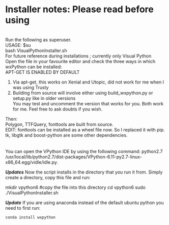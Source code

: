 # Installer notes: Please read before using
<br> Run the following as superuser.
<br> USAGE: $su 
<br> bash VisualPythonInstaller.sh  
For future reference during installations ; currently only Visual Python <br> 
Open the file in your favourite editor and check the three ways in which wxPython can be installed:<br>
APT-GET IS ENABLED BY DEFAULT <br> 
1. Via apt-get, this works on Xenial and Utopic, did not work for me when I was using Trusty <br>
2. Building from source will involve either using build_wxpython.py or setup.py like in older versions <br>
You may test and uncomment the version that works for you. Both work for me. Feel free to ask doubts if you wish.<br>

Then:<br>
Polygon, TTFQuery, fonttools are built from source. <br>
EDIT: fonttools can be installed as a wheel file now. So I replaced it with pip.<br>
tk, libgtk and boost-python are some other dependencies. <br>
<br><br>
You can open the VPython IDE by using the following command:
python2.7 /usr/local/lib/python2.7/dist-packages/VPython-6.11-py2.7-linux-x86_64.egg/vidle/idle.py.

***Updates***
Now the script installs in the directory that you run it from.  Simply create a directory, copy this file and run:

mkdir vpython6
#copy the file into this directory
cd vpython6
sudo ./VisualPythonInstaller.sh

***Update***
If you are using anaconda instead of the default ubuntu python you need to first run:

<code>conda install wxpython
